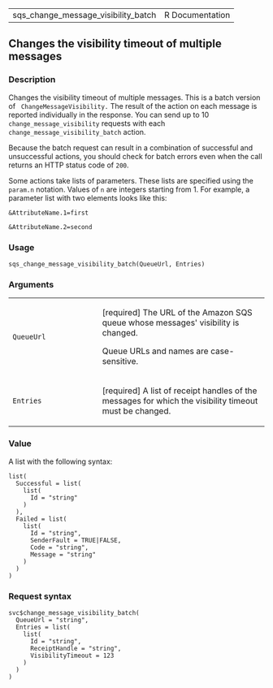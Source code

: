 <table style="width: 100%;">
<tbody>
<tr class="odd">
<td>sqs_change_message_visibility_batch</td>
<td style="text-align: right;">R Documentation</td>
</tr>
</tbody>
</table>

## Changes the visibility timeout of multiple messages

### Description

Changes the visibility timeout of multiple messages. This is a batch
version of ` ChangeMessageVisibility.` The result of the action on each
message is reported individually in the response. You can send up to 10
`change_message_visibility` requests with each
`change_message_visibility_batch` action.

Because the batch request can result in a combination of successful and
unsuccessful actions, you should check for batch errors even when the
call returns an HTTP status code of `200`.

Some actions take lists of parameters. These lists are specified using
the `param.n` notation. Values of `n` are integers starting from 1. For
example, a parameter list with two elements looks like this:

`⁠&AttributeName.1=first⁠`

`⁠&AttributeName.2=second⁠`

### Usage

    sqs_change_message_visibility_batch(QueueUrl, Entries)

### Arguments

<table>
<colgroup>
<col style="width: 35%" />
<col style="width: 65%" />
</colgroup>
<tbody>
<tr class="odd">
<td><code
id="sqs_change_message_visibility_batch_:_QueueUrl">QueueUrl</code></td>
<td><p>[required] The URL of the Amazon SQS queue whose messages'
visibility is changed.</p>
<p>Queue URLs and names are case-sensitive.</p></td>
</tr>
<tr class="even">
<td><code
id="sqs_change_message_visibility_batch_:_Entries">Entries</code></td>
<td><p>[required] A list of receipt handles of the messages for which
the visibility timeout must be changed.</p></td>
</tr>
</tbody>
</table>

### Value

A list with the following syntax:

    list(
      Successful = list(
        list(
          Id = "string"
        )
      ),
      Failed = list(
        list(
          Id = "string",
          SenderFault = TRUE|FALSE,
          Code = "string",
          Message = "string"
        )
      )
    )

### Request syntax

    svc$change_message_visibility_batch(
      QueueUrl = "string",
      Entries = list(
        list(
          Id = "string",
          ReceiptHandle = "string",
          VisibilityTimeout = 123
        )
      )
    )
